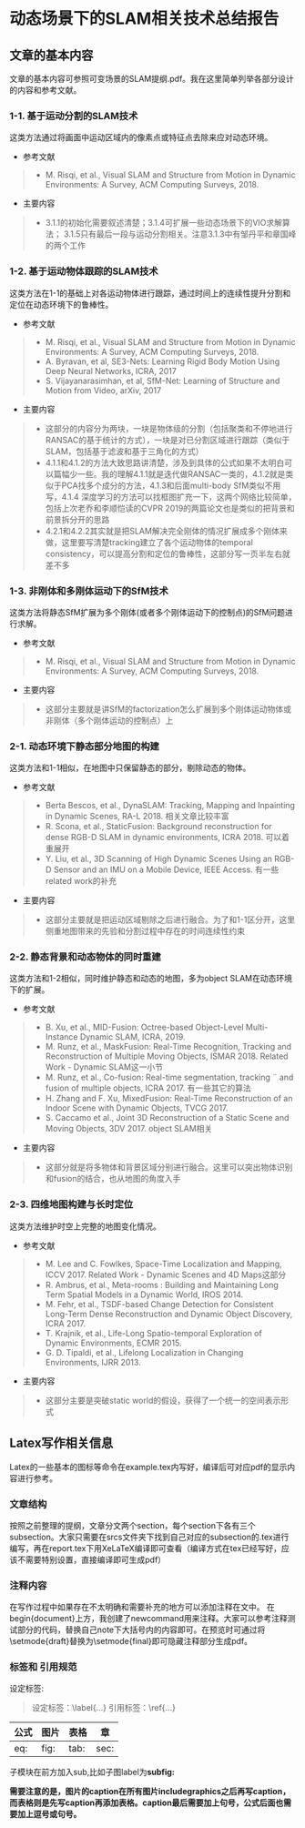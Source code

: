 
# 动态场景下的SLAM相关技术总结报告

## 文章的基本内容
文章的基本内容可参照可变场景的SLAM提纲.pdf。我在这里简单列举各部分设计的内容和参考文献。

### 1-1. 基于运动分割的SLAM技术
这类方法通过将画面中运动区域内的像素点或特征点去除来应对动态环境。
- 参考文献 
> - M. Risqi, et al., Visual SLAM and Structure from Motion in Dynamic Environments: A Survey, ACM Computing Surveys, 2018.

- 主要内容
> - 3.1.1的初始化需要叙述清楚；3.1.4可扩展一些动态场景下的VIO求解算法； 3.1.5只有最后一段与运动分割相关。注意3.1.3中有邹丹平和章国峰的两个工作

### 1-2. 基于运动物体跟踪的SLAM技术
这类方法在1-1的基础上对各运动物体进行跟踪，通过时间上的连续性提升分割和定位在动态环境下的鲁棒性。
- 参考文献 
> - M. Risqi, et al., Visual SLAM and Structure from Motion in Dynamic Environments: A Survey, ACM Computing Surveys, 2018.
> - A. Byravan, et al, SE3-Nets: Learning Rigid Body Motion Using Deep Neural Networks, ICRA, 2017
> - S. Vijayanarasimhan, et al, SfM-Net: Learning of Structure and Motion from Video, arXiv, 2017

- 主要内容
> - 这部分的内容分为两块，一块是物体级的分割（包括聚类和不停地进行RANSAC的基于统计的方式），一块是对已分割区域进行跟踪（类似于SLAM，包括基于滤波和基于三角化的方式）
> - 4.1.1和4.1.2的方法大致思路讲清楚，涉及到具体的公式如果不太明白可以篇幅少一些。我的理解4.1.1就是迭代做RANSAC一类的，4.1.2就是类似于PCA找多个成分的方法，4.1.3和后面multi-body SfM类似不用写，4.1.4 深度学习的方法可以找框图扩充一下，这两个网络比较简单，包括上次老乔和李顺恺读的CVPR 2019的两篇论文也是类似的把背景和前景拆分开的思路
> - 4.2.1和4.2.2其实就是把SLAM解决完全刚体的情况扩展成多个刚体来做，这里要写清楚tracking建立了各个运动物体的temporal consistency，可以提高分割和定位的鲁棒性，这部分写一页半左右就差不多

### 1-3. 非刚体和多刚体运动下的SfM技术
这类方法将静态SfM扩展为多个刚体(或者多个刚体运动下的控制点)的SfM问题进行求解。
- 参考文献 
> - M. Risqi, et al., Visual SLAM and Structure from Motion in Dynamic Environments: A Survey, ACM Computing Surveys, 2018.

- 主要内容
> - 这部分主要就是讲SfM的factorization怎么扩展到多个刚体运动物体或非刚体（多个刚体运动的控制点）上

### 2-1. 动态环境下静态部分地图的构建
这类方法和1-1相似，在地图中只保留静态的部分，剔除动态的物体。
- 参考文献 
> - Berta Bescos, et al., DynaSLAM: Tracking, Mapping and Inpainting in Dynamic Scenes, RA-L 2018. 相关文章比较丰富
> - R. Scona, et al., StaticFusion: Background reconstruction for dense RGB-D SLAM in dynamic environments, ICRA 2018. 可以着重展开
> - Y. Liu, et al., 3D Scanning of High Dynamic Scenes Using an RGB-D Sensor and an IMU on a Mobile Device, IEEE Access. 有一些related work的补充

- 主要内容
> - 这部分主要就是把运动区域剔除之后进行融合。为了和1-1区分开，这里侧重地图带来的先验和分割过程中存在的时间连续性约束

### 2-2. 静态背景和动态物体的同时重建
这类方法和1-2相似，同时维护静态和动态的地图，多为object SLAM在动态环境下的扩展。
- 参考文献 
> - B. Xu, et al., MID-Fusion: Octree-based Object-Level Multi-Instance Dynamic SLAM, ICRA, 2019.
> - M. Runz, et al., MaskFusion: Real-Time Recognition, Tracking and Reconstruction of Multiple Moving Objects, ISMAR 2018. Related Work - Dynamic SLAM这一小节
> - M. Runz, et al., Co-fusion: Real-time segmentation, tracking ¨ and fusion of multiple objects, ICRA 2017. 有一些其它的算法
> - H. Zhang and F. Xu, MixedFusion: Real-Time Reconstruction of an Indoor Scene with Dynamic Objects, TVCG 2017.
> - S. Caccamo et al., Joint 3D Reconstruction of a Static Scene and Moving Objects, 3DV 2017. object SLAM相关

- 主要内容
> - 这部分就是将多物体和背景区域分别进行融合。这里可以突出物体识别和fusion的结合，也从地图的角度入手

### 2-3. 四维地图构建与长时定位
这类方法维护时空上完整的地图变化情况。
- 参考文献 
> - M. Lee and C. Fowlkes, Space-Time Localization and Mapping, ICCV 2017. Related Work - Dynamic Scenes and 4D Maps这部分
> - R. Ambrus, et al., Meta-rooms : Building and Maintaining Long Term Spatial Models in a Dynamic World, IROS 2014.
> - M. Fehr, et al., TSDF-based Change Detection for Consistent Long-Term Dense Reconstruction and Dynamic Object Discovery, ICRA 2017.
> - T. Krajnik, et al., Life-Long Spatio-temporal Exploration of Dynamic Environments, ECMR 2015.
> - G. D. Tipaldi, et al., Lifelong Localization in Changing Environments, IJRR 2013.

- 主要内容
> - 这部分主要是突破static world的假设，获得了一个统一的空间表示形式

## Latex写作相关信息
Latex的一些基本的图标等命令在example.tex内写好，编译后可对应pdf的显示内容进行参考。

### 文章结构
按照之前整理的提纲，文章分文两个section，每个section下各有三个subsection。大家只需要在srcs文件夹下找到自己对应的subsection的.tex进行编写，再在report.tex下用XeLaTeX编译即可查看（编译方式在tex已经写好，应该不需要特别设置，直接编译即可生成pdf）

### 注释内容
在写作过程中如果存在不太明确和需要补充的地方可以添加注释在文中。
在begin{document}上方，我创建了newcommand用来注释。大家可以参考注释测试部分的代码，替换自己note下大括号内的内容即可。在预览时可通过将\setmode{draft}替换为\setmode{final}即可隐藏注释部分生成pdf。

### 标签和 引用规范
设定标签: 
>设定标签：\label{...}
>引用标签：\ref{...}

|公式|图片|表格|章|
|---|---|---|---|
|eq:|fig:|tab:|sec:|
子模块在前方加入sub,比如子图label为**subfig:**

**需要注意的是，图片的caption在所有图片includegraphics之后再写caption，而表格则是先写caption再添加表格。caption最后需要加上句号，公式后面也需要加上逗号或句号。**
